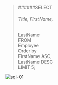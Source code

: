 >######SELECT<br>
>######    Title, FirstName,<br>
>    LastName<br>
>FROM<br>
>    Employee<br>
>Order by<br>
>    FirstName ASC,<br>
>    LastName DESC<br>
>LIMIT 5;<br>

![sql-01](https://user-images.githubusercontent.com/106902757/173181800-597a7224-d9a9-498c-9a4d-e49e60d67dfe.png)
